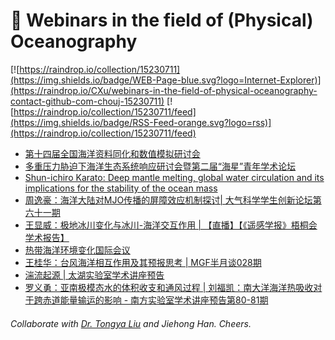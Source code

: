 # 🌊 Webinars in the field of (Physical) Oceanography

[![https://raindrop.io/collection/15230711](https://img.shields.io/badge/WEB-Page-blue.svg?logo=Internet-Explorer)](https://raindrop.io/CXu/webinars-in-the-field-of-physical-oceanography-contact-github-com-chouj-15230711) [![https://raindrop.io/collection/15230711/feed](https://img.shields.io/badge/RSS-Feed-orange.svg?logo=rss)](https://raindrop.io/collection/15230711/feed)

<!-- BLOG-POST-LIST:START -->
- [第十四届全国海洋资料同化和数值模拟研讨会](http://www.nmdis.org.cn/c/2021-11-22/76013.shtml)
- [多重压力胁迫下海洋生态系统响应研讨会暨第二届“海星”青年学术论坛](https://mp.weixin.qq.com/s/tEcL_K_j_qoyezAv82R-TA)
- [Shun-ichiro Karato: Deep mantle melting, global water circulation and its implications for the stability of the ocean mass](https://www.koushare.com/lives/room/066719)
- [周逸豪：海洋大陆对MJO传播的屏障效应机制探讨| 大气科学学生创新论坛第六十一期](https://mp.weixin.qq.com/s/HPvHCbCcaA2yubF9tc9NpA)
- [王显威：极地冰川变化与冰川-海洋交互作用 | 【直播】【《遥感学报》梧桐会学术报告】](https://mp.weixin.qq.com/s/pcwb2KKhk2GiKRBZ9EW8VA)
- [热带海洋环境变化国际会议](https://zoom.us/j/9683851799)
- [王桂华：台风海洋相互作用及其预报思考 | MGF半月谈028期](https://mp.weixin.qq.com/s/TSDyWOEmyz76WOgLB5tvXA)
- [湍流起源 | 太湖实验室学术讲座预告](https://mp.weixin.qq.com/s/yMXrgGUOisDJVCpjuVtADA)
- [罗义勇：亚南极模态水的体积收支和通风过程 | 刘福凯：南大洋海洋热吸收对于跨赤道能量输运的影响 - 南方实验室学术讲座预告第80-81期](https://mp.weixin.qq.com/s/9I3jI2FwcnvwuTgDhSfUFw)
<!-- BLOG-POST-LIST:END -->

###### Collaborate with [Dr. Tongya Liu](https://liutongya.github.io/) and Jiehong Han. Cheers.
